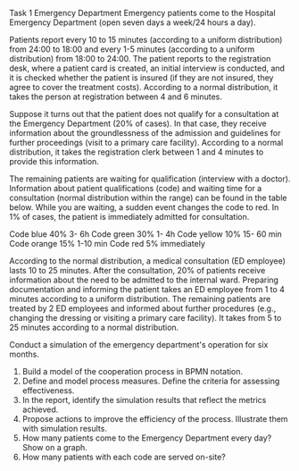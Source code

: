 Task 1 Emergency Department
Emergency patients come to the Hospital Emergency Department (open seven days a week/24 hours a day).

Patients report every 10 to 15 minutes (according to a uniform distribution) from 24:00 to 18:00
and every 1-5 minutes (according to a uniform distribution) from 18:00 to 24:00.
The patient reports to the registration desk, where a patient card is created, an initial interview
is conducted, and it is checked whether the patient is insured (if they are not insured, they agree
to cover the treatment costs). According to a normal distribution, it takes the person at
registration between 4 and 6 minutes.

Suppose it turns out that the patient does not qualify for a consultation at the Emergency
Department (20% of cases). In that case, they receive information about the groundlessness of
the admission and guidelines for further proceedings (visit to a primary care facility). According
to a normal distribution, it takes the registration clerk between 1 and 4 minutes to provide this
information.

The remaining patients are waiting for qualification (interview with a doctor). Information
about patient qualifications (code) and waiting time for a consultation (normal distribution
within the range) can be found in the table below. While you are waiting, a sudden event
changes the code to red. In 1% of cases, the patient is immediately admitted for consultation.

Code blue 40% 3- 6h
Code green 30% 1- 4h
Code yellow 10% 15- 60 min
Code orange 15% 1-10 min
Code red 5% immediately

According to the normal distribution, a medical consultation (ED employee) lasts 10 to 25
minutes. After the consultation, 20% of patients receive information about the need to be
admitted to the internal ward. Preparing documentation and informing the patient takes an ED
employee from 1 to 4 minutes according to a uniform distribution. The remaining patients are
treated by 2 ED employees and informed about further procedures (e.g., changing the dressing
or visiting a primary care facility). It takes from 5 to 25 minutes according to a normal
distribution.

Conduct a simulation of the emergency department's operation for six months.
1. Build a model of the cooperation process in BPMN notation.
2. Define and model process measures. Define the criteria for assessing effectiveness.
3. In the report, identify the simulation results that reflect the metrics achieved.
4. Propose actions to improve the efficiency of the process. Illustrate them with simulation results.
5. How many patients come to the Emergency Department every day? Show on a graph.
6. How many patients with each code are served on-site?
